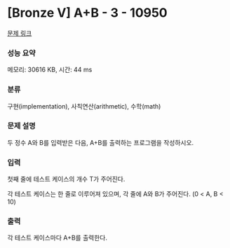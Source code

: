# [Bronze V] A+B - 3 - 10950 

[문제 링크](https://www.acmicpc.net/problem/10950) 

### 성능 요약

메모리: 30616 KB, 시간: 44 ms

### 분류

구현(implementation), 사칙연산(arithmetic), 수학(math)

### 문제 설명

<p style="user-select: auto;">두 정수 A와 B를 입력받은 다음, A+B를 출력하는 프로그램을 작성하시오.</p>

### 입력 

 <p style="user-select: auto;">첫째 줄에 테스트 케이스의 개수 T가 주어진다.</p>

<p style="user-select: auto;">각 테스트 케이스는 한 줄로 이루어져 있으며, 각 줄에 A와 B가 주어진다. (0 < A, B < 10)</p>

### 출력 

 <p style="user-select: auto;">각 테스트 케이스마다 A+B를 출력한다.</p>

